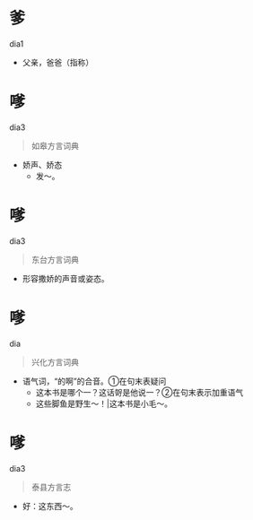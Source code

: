 # 爹
dia1
- 父亲，爸爸（指称）

# 嗲
dia3
> 如皋方言词典
- 娇声、娇态
  - 发～。

# 嗲
dia3
> 东台方言词典
- 形容撒娇的声音或姿态。

# 嗲
dia
> 兴化方言词典
- 语气词，“的啊”的合音。①在句末表疑问
  - 这本书是哪个一？这话哿是他说一？②在句末表示加重语气
  - 这些脚鱼是野生～！|这本书是小毛～。

# 嗲
dia3
> 泰县方言志
- 好：这东西～。
